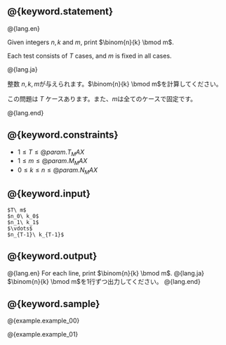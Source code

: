 ## @{keyword.statement}

@{lang.en}

Given integers $n,k$ and $m$, print $\binom{n}{k} \bmod m$.

Each test consists of $T$ cases, and $m$ is fixed in all cases.

@{lang.ja}

整数 $n,k,m$が与えられます。$\binom{n}{k} \bmod m$を計算してください。

この問題は $T$ ケースあります。また、$m$は全てのケースで固定です。

@{lang.end}

## @{keyword.constraints}

- $1 \leq T \leq @{param.T_MAX}$
- $1 \leq m \leq @{param.M_MAX}$
- $0 \leq k \leq n \leq @{param.N_MAX}$

## @{keyword.input}

```
$T\ m$
$n_0\ k_0$
$n_1\ k_1$
$\vdots$
$n_{T-1}\ k_{T-1}$
```

## @{keyword.output}

@{lang.en}
For each line, print $\binom{n}{k} \bmod m$.
@{lang.ja}
$\binom{n}{k} \bmod m$を1行ずつ出力してください。
@{lang.end}

## @{keyword.sample}

@{example.example_00}

@{example.example_01}
